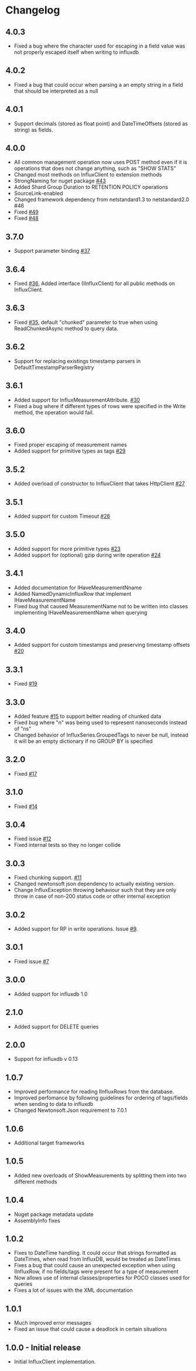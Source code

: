 # Changelog

## 4.0.3
 * Fixed a bug where the character used for escaping in a field value was not properly escaped itself when writing to influxdb

## 4.0.2
 * Fixed a bug that could occur when parsing a an empty string in a field that should be interpreted as a null

## 4.0.1
 * Support decimals (stored as float point) and DateTimeOffsets (stored as string) as fields.

## 4.0.0
 * All common management operation now uses POST method even if it is operations that does not change anything, such as "SHOW STATS"
 * Changed most methods on InfluxClient to extension methods
 * StrongNaming for nuget package [#43](https://github.com/MikaelGRA/InfluxDB.Client/issues/43)
 * Added Shard Group Duration to RETENTION POLICY operations
 * SourceLink-enabled
 * Changed framework dependency from netstandard1.3 to netstandard2.0 #46
 * Fixed [#49](https://github.com/MikaelGRA/InfluxDB.Client/issues/49)
 * Fixed [#48](https://github.com/MikaelGRA/InfluxDB.Client/issues/48)


## 3.7.0
 * Support parameter binding [#37](https://github.com/MikaelGRA/InfluxDB.Client/issues/37)

## 3.6.4
 * Fixed [#36](https://github.com/MikaelGRA/InfluxDB.Client/issues/36), Added interface (IInfluxClient) for all public methods on InfluxClient.

## 3.6.3
 * Fixed [#35](https://github.com/MikaelGRA/InfluxDB.Client/issues/35), default "chunked" parameter to true when using ReadChunkedAsync method to query data.

## 3.6.2
 * Support for replacing existings timestamp parsers in DefaultTimestampParserRegistry

## 3.6.1
 * Added support for InfluxMeasurementAttribute. [#30](https://github.com/MikaelGRA/InfluxDB.Client/issues/30)
 * Fixed a bug where if different types of rows were specified in the Write method, the operation would fail.

## 3.6.0
 * Fixed proper escaping of measurement names
 * Added support for primitive types as tags [#29](https://github.com/MikaelGRA/InfluxDB.Client/issues/29)

## 3.5.2
 * Added overload of constructor to InfluxClient that takes HttpClient [#27](https://github.com/MikaelGRA/InfluxDB.Client/issues/27)

## 3.5.1
 * Added support for custom Timeout [#26](https://github.com/MikaelGRA/InfluxDB.Client/issues/26)

## 3.5.0
 * Added support for more primitive types [#23](https://github.com/MikaelGRA/InfluxDB.Client/issues/23)
 * Added support for (optional) gzip during write operation [#24](https://github.com/MikaelGRA/InfluxDB.Client/issues/24)

## 3.4.1
 * Added documentation for IHaveMeasurementNname
 * Added NamedDynamicInfluxRow that implement IHaveMeasurementName
 * Fixed bug that caused MeasurementName not to be written into classes implementing IHaveMeasurementName when querying

## 3.4.0
 * Added support for custom timestamps and preserving timestamp offsets [#20](https://github.com/MikaelGRA/InfluxDB.Client/issues/20)

## 3.3.1
 * Fixed [#19](https://github.com/MikaelGRA/InfluxDB.Client/issues/19)

## 3.3.0
 * Added feature [#15](https://github.com/MikaelGRA/InfluxDB.Client/issues/15) to support better reading of chunked data
 * Fixed bug where "n" was being used to represent nanoseconds instead of "ns"
 * Changed behavior of InfluxSeries.GroupedTags to never be null, instead it will be an empty dictionary if no GROUP BY is specified
 
## 3.2.0
 * Fixed [#17](https://github.com/MikaelGRA/InfluxDB.Client/issues/17)

## 3.1.0
 * Fixed [#14](https://github.com/MikaelGRA/InfluxDB.Client/issues/14)

## 3.0.4
 * Fixed issue [#12](https://github.com/MikaelGRA/InfluxDB.Client/issues/12)
 * Fixed internal tests so they no longer collide

## 3.0.3
 * Fixed chunking support. [#11](https://github.com/MikaelGRA/InfluxDB.Client/issues/11) 
 * Changed newtonsoft json dependency to actually existing version.
 * Change InfluxException throwing behaviour such that they are only throw in case of non-200 status code or other internal exception

## 3.0.2 
 * Added support for RP in write operations. Issue [#9](https://github.com/MikaelGRA/InfluxDB.Client/issues/9).

## 3.0.1
 * Fixed issue [#7](https://github.com/MikaelGRA/InfluxDB.Client/issues/7)

## 3.0.0
 * Added support for influxdb 1.0

## 2.1.0
 * Added support for DELETE queries

## 2.0.0
 * Support for influxdb v 0.13

## 1.0.7
 * Improved performance for reading IInfluxRows from the database.
 * Improved perfomance by following guidelines for ordering of tags/fields when sending to data to influxdb
 * Changed Newtonsoft.Json requirement to 7.0.1

## 1.0.6
 * Additional target frameworks

## 1.0.5
 * Added new overloads of ShowMeasurements by splitting them into two different methods

## 1.0.4
 * Nuget package metadata update
 * AssemblyInfo fixes

## 1.0.2
 * Fixes to DateTime handling. It could occur that strings formatted as DateTimes, when read from InfluxDB, would be treated as DateTimes
 * Fixes a bug that could cause an unexpected exception when using IInfluxRow, if no fields/tags were present for a type of measurement
 * Now allows use of internal classes/properties for POCO classes used for queries
 * Fixes a lot of issues with the XML documentation

## 1.0.1
 * Much improved error messages
 * Fixed an issue that could cause a deadlock in certain situations

## 1.0.0 - Initial release
 * Initial InfluxClient implementation.
